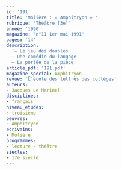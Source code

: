 ```yaml
---
id: '191'
title: 'Molière : « Amphitryon » '
rubrique: 'Théâtre [3e]'
annee: '1990'
magazine: 'n°11 1er mai 1991'
pages: '14'
description: 
  '– Le jeu des doubles
  – Une comédie du langage
  – La portée de la pièce'
article_pdf: '191.pdf'
magazine_special: Amphitryon
revue: 'L’école des lettres des collèges'
auteurs:
- Jacques Le Marinel
disciplines:
- français
niveau_etudes:
- troisième
oeuvres:
- Amphitryon
ecrivains:
- Molière
programmes:
- lecture - théâtre
siecles:
- 17e siècle
---
```

